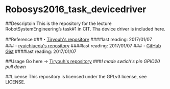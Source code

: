 Robosys2016_task_devicedriver
=============================

##Descriptoin
This is the repository for the lecture RobotSystemEngineering’s task#1 in CIT.
Tha device driver is included here.


##Reference
###・[Tiryouh's repository](https://github.com/Tiryoh/robosys2016.git) 
####last reading: 2017/01/07
###・[ryuichiueda's repository](https://github.com/ryuichiueda/robosys_device_drivers.git)
####last reading: 2017/01/07
###・[GitHub Gist](https://gist.github.com/wate/7072365)
####last reading: 2017/01/07

##Usage
Go here → [Tiryouh's repository](https://github.com/Tiryoh/robosys2016.git)
###*I made swtich's pin GPIO20 pull down*

##License
This repository is licensed under the GPLv3 license, see LICENSE.

